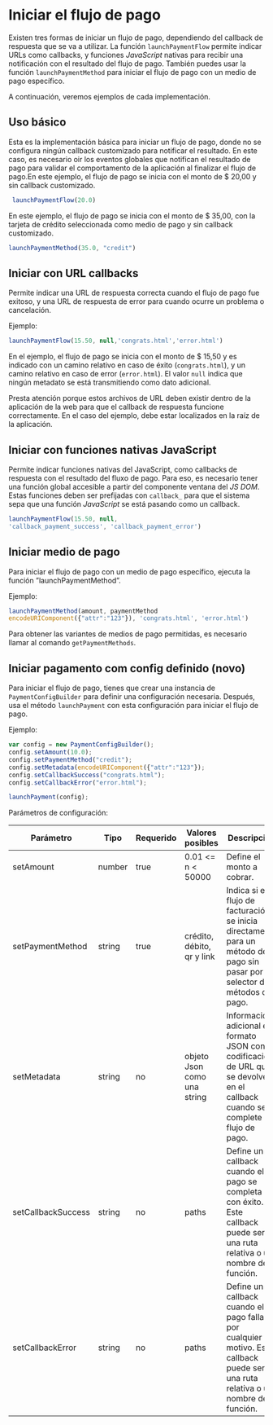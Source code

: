 # Iniciar el flujo de pago

Existen tres formas de iniciar un flujo de pago, dependiendo del callback de respuesta que se va a utilizar. La función `launchPaymentFlow` permite indicar URLs como callbacks, y funciones _JavaScript_ nativas para recibir una notificación con el resultado del flujo de pago. También puedes usar la función `launchPaymentMethod` para iniciar el flujo de pago con un medio de pago específico.

A continuación, veremos ejemplos de cada implementación.

## Uso básico

Esta es la implementación básica para iniciar un flujo de pago, donde no se configura ningún callback customizado para notificar el resultado. En este caso, es necesario oir los eventos globales que notifican el resultado de pago para validar el comportamento de la aplicación al finalizar el flujo de pago.En este ejemplo, el flujo de pago se inicia con el monto de $ 20,00 y sin callback customizado.

```javascript
 launchPaymentFlow(20.0)
```

En este ejemplo, el flujo de pago se inicia con el monto de $ 35,00, con la tarjeta de crédito seleccionada como medio de pago y sin callback customizado.

```javascript
launchPaymentMethod(35.0, "credit")
```

## Iniciar con URL callbacks

Permite indicar una URL de respuesta correcta cuando el flujo de pago fue exitoso, y una URL de respuesta de error para cuando ocurre un problema o cancelación.

Ejemplo:

```javascript
launchPaymentFlow(15.50, null,'congrats.html','error.html')
```

En el ejemplo, el flujo de pago se inicia con el monto de $ 15,50 y es indicado con un camino relativo en caso de éxito (`congrats.html`), y un camino relativo en caso de error (`error.html`). El valor `null` indica que ningún metadato se está transmitiendo como dato adicional.

Presta atención porque estos archivos de URL deben existir dentro de la aplicación de la web para que el callback de respuesta funcione correctamente. En el caso del ejemplo, debe estar localizados en la raíz de la aplicación.

## Iniciar con funciones nativas JavaScript

Permite indicar funciones nativas del JavaScript, como callbacks de respuesta con el resultado del fluxo de pago. Para eso, es necesario tener una función global accesible a partir del componente ventana del _JS DOM_. Estas funciones deben ser prefijadas con `callback_` para que el sistema sepa que una función _JavaScript_ se está pasando como un callback.

```javascript
launchPaymentFlow(15.50, null,
'callback_payment_success', 'callback_payment_error')
```

## Iniciar medio de pago

Para iniciar el flujo de pago con un medio de pago específico, ejecuta la función ”launchPaymentMethod”.

Ejemplo:

```javascript
launchPaymentMethod(amount, paymentMethod
encodeURIComponent({"attr":"123"}), 'congrats.html', 'error.html')
```

Para obtener las variantes de medios de pago permitidas, es necesario llamar al comando `getPaymentMethods`.

## Iniciar pagamento com config definido (novo)

Para iniciar el flujo de pago, tienes que crear una instancia de `PaymentConfigBuilder` para definir una configuración necesaria. Después, usa el método `launchPayment` con esta configuración para iniciar el flujo de pago. 

Ejemplo:

```javascript
var config = new PaymentConfigBuilder();
config.setAmount(10.0);
config.setPaymentMethod("credit");
config.setMetadata(encodeURIComponent({"attr":"123"});
config.setCallbackSuccess("congrats.html");
config.setCallbackError("error.html");

launchPayment(config);
```

Parámetros de configuración:

| Parámetro | Tipo | Requerido | Valores posibles | Descripción |
| --- | --- | --- | --- | --- |
| setAmount | number | true | 0.01 <= n <  50000 | Define el monto a cobrar.| 
| setPaymentMethod | string | true | crédito, débito, qr y link | Indica si el flujo de facturación se inicia directamente para un método de pago sin pasar por el selector de métodos de pago. | 
| setMetadata | string | no | objeto Json como una string | Información adicional en formato JSON con codificación de URL que se devolverá en el callback cuando se complete el flujo de pago. | 
| setCallbackSuccess | string | no | paths | Define un callback cuando el pago se completa con éxito. Este callback puede ser una ruta relativa o un nombre de función. | 
| setCallbackError | string | no | paths | Define un callback cuando el pago falla por cualquier motivo. Este callback puede ser una ruta relativa o un nombre de función. | 